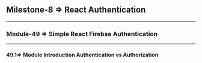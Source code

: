 ## Milestone-8 => React Authentication

---
### Module-49 => Simple React Firebse Authentication

---

#### 49.1=> Module Introduction Authentication vs Authorization